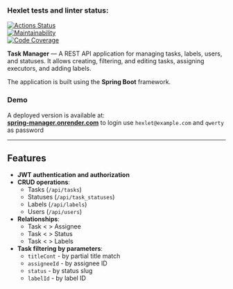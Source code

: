 ### Hexlet tests and linter status:

[![Actions Status](https://github.com/nika7407/java-project-99/actions/workflows/hexlet-check.yml/badge.svg)](https://github.com/nika7407/java-project-99/actions)  
[![Maintainability](https://qlty.sh/badges/2e1ed84f-c22c-4015-b1f2-4c97910b6eb8/maintainability.svg)](https://qlty.sh/gh/nika7407/projects/java-project-99)  
[![Code Coverage](https://qlty.sh/badges/2e1ed84f-c22c-4015-b1f2-4c97910b6eb8/test_coverage.svg)](https://qlty.sh/gh/nika7407/projects/java-project-99)

**Task Manager** — A REST API application for managing tasks, labels, users, and statuses. It allows creating, filtering, and editing tasks, assigning executors, and adding labels.

The application is built using the **Spring Boot** framework.

### Demo

A deployed version is available at:  
**[spring-manager.onrender.com](https://spring-manager.onrender.com)**
to login use `hexlet@example.com` and `qwerty` as password

---  

## Features

- **JWT authentication and authorization**
- **CRUD operations**:
  - Tasks (`/api/tasks`)
  - Statuses (`/api/task_statuses`)
  - Labels (`/api/labels`)
  - Users (`/api/users`)
- **Relationships**:
  - Task <  > Assignee
  - Task <  > Status
  - Task <  > Labels
- **Task filtering by parameters**:
  - `titleCont` - by partial title match
  - `assigneeId` - by assignee ID
  - `status` - by status slug
  - `labelId` - by label ID
